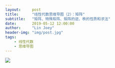 ```yaml
---
layout:     post
title:      "线性代数思维导图（2）：矩阵"
subtitle:   "矩阵、特殊矩阵、矩阵的逆、秩的性质和求法"
date:       2019-05-12 12:00:00
author:     "Lin Joey"
header-img: "img/post.jpg"
tags:
    - 线性代数
    - 思维导图
---
```


![](https://linjoey-image.oss-cn-beijing.aliyuncs.com/2、矩阵.png)
